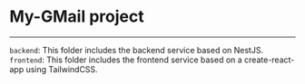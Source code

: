 # My-GMail project

---

`backend`: This folder includes the backend service based on NestJS.
`frontend`: This folder includes the frontend service based on a create-react-app using TailwindCSS.
